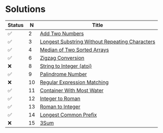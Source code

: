 # Solutions

 Status     | N   |  Title                                                  |
------------|-----|---------------------------------------------------------|
 &#9989;    | 2   |[Add Two Numbers](https://leetcode.com/problems/two-sum) |
 &#9989;    | 3   |[Longest Substring Without Repeating Characters](https://leetcode.com/problems/longest-substring-without-repeating-characters) |
 &#9989;    | 4   |[Median of Two Sorted Arrays](https://leetcode.com/problems/median-of-two-sorted-arrays) |
 &#9989;    | 6   |[Zigzag Conversion](https://leetcode.com/problems/zigzag-conversion) |
 &#10060;   | 8   |[String to Integer (atoi)](https://leetcode.com/problems/string-to-integer-atoi) |
 &#9989;    | 9   |[Palindrome Number](https://leetcode.com/problems/palindrome-number) |
 &#10060;   | 10  |[Regular Expression Matching](https://leetcode.com/problems/regular-expression-matching) |
 &#9989;    | 11  |[Container With Most Water](https://leetcode.com/problems/container-with-most-water) |
 &#9989;    | 12  |[Integer to Roman](https://leetcode.com/problems/integer-to-roman) |
 &#9989;    | 13  |[Roman to Integer](https://leetcode.com/problems/roman-to-integer) |
 &#9989;    | 14  |[Longest Common Prefix](https://leetcode.com/problems/longest-common-prefix) |
 &#10060;    | 15  |[3Sum](https://leetcode.com/problems/3sum) |
